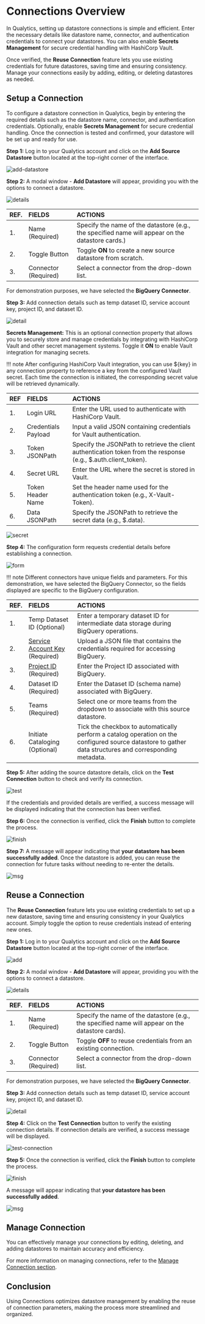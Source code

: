 # Connections Overview

In Qualytics, setting up datastore connections is simple and efficient. Enter the necessary details like datastore name, connector, and authentication credentials to connect your datastores. You can also enable **Secrets Management** for secure credential handling with HashiCorp Vault.

Once verified, the **Reuse Connection** feature lets you use existing credentials for future datastores, saving time and ensuring consistency. Manage your connections easily by adding, editing, or deleting datastores as needed.

## Setup a Connection

To configure a datastore connection in Qualytics, begin by entering the required details such as the datastore name, connector, and authentication credentials. Optionally, enable **Secrets Management** for secure credential handling. Once the connection is tested and confirmed, your datastore will be set up and ready for use.

**Step 1:** Log in to your Qualytics account and click on the **Add Source Datastore** button located at the top-right corner of the interface.

![add-datastore](../assets/connections/connection/add-datastore-light.png)

**Step 2:** A modal window - **Add Datastore** will appear, providing you with the options to connect a datastore.

![details](../assets/connections/connection/details-light.png)

| REF. |                    FIELDS |                              ACTIONS |
| :---- | :---- | :---- |
| 1. | Name (Required) | Specify the name of the datastore (e.g., the specified name will appear on the datastore cards.) |
| 2. | Toggle Button | Toggle **ON** to create a new source datastore from scratch. |
| 3. | Connector (Required) | Select a connector from the drop-down list. |

For demonstration purposes, we have selected the **BigQuery Connector**.

**Step 3:** Add connection details such as temp dataset ID, service account key, project ID, and dataset ID.

![detail](../assets/connections/connection/detail-light.png)

**Secrets Management:** This is an optional connection property that allows you to securely store and manage credentials by integrating with HashiCorp Vault and other secret management systems. Toggle it **ON** to enable Vault integration for managing secrets.

!!! note 
	After configuring HashiCorp Vault integration, you can use ${key} in any connection property to reference a key from the configured Vault secret. Each time the connection is initiated, the corresponding secret value will be retrieved dynamically. 

| REF |            FIELDS |                    ACTIONS |
| :---- | :---- | :---- |
| 1. | Login URL | Enter the URL used to authenticate with HashiCorp Vault. |
| 2. | Credentials Payload | Input a valid JSON containing credentials for Vault authentication. |
| 3. | Token JSONPath | Specify the JSONPath to retrieve the client authentication token from the response (e.g., $.auth.client\_token). |
| 4. | Secret URL | Enter the URL where the secret is stored in Vault. |
| 5. | Token Header Name | Set the header name used for the authentication token (e.g., X-Vault-Token). |
| 6. | Data JSONPath | Specify the JSONPath to retrieve the secret data (e.g., $.data). |

![secret](../assets/connections/connection/secret-light.png)

**Step 4:** The configuration form requests credential details before establishing a connection.

![form](../assets/connections/connection/requesting-light.png)

!!! note 
	Different connectors have unique fields and parameters. For this demonstration, we have selected the BigQuery Connector, so the fields displayed are specific to the BigQuery configuration. 

| REF. |             FIELDS |                ACTIONS |
| :---- | :---- | :---- |
| 1. | Temp Dataset ID (Optional) | Enter a temporary dataset ID for intermediate data storage during BigQuery operations. |
| 2. | [Service Account Key](https://cloud.google.com/iam/docs/keys-create-delete) (Required) | Upload a JSON file that contains the credentials required for accessing BigQuery. |
| 3. | [Project ID](https://support.google.com/googleapi/answer/7014113?hl=en&ref_topic=7014522) (Required) | Enter the Project ID associated with BigQuery. |
| 4. | Dataset ID (Required) | Enter the Dataset ID (schema name) associated with BigQuery. |
| 5. | Teams (Required) | Select one or more teams from the dropdown to associate with this source datastore. |
| 6. | Initiate Cataloging (Optional) | Tick the checkbox to automatically perform a catalog operation on the configured source datastore to gather data structures and corresponding metadata. |

**Step 5:** After adding the source datastore details, click on the **Test Connection** button to check and verify its connection.

![test](../assets/connections/connection/test-light.png)

If the credentials and provided details are verified, a success message will be displayed indicating that the connection has been verified.

**Step 6:** Once the connection is verified, click the **Finish** button to complete the process.

![finish](../assets/connections/connection/finish-light.png)

**Step 7:** A message will appear indicating that **your datastore has been successfully added**. Once the datastore is added, you can reuse the connection for future tasks without needing to re-enter the details.

![msg](../assets/connections/connection/msg-light.png)

## Reuse a Connection

The **Reuse Connection** feature lets you use existing credentials to set up a new datastore, saving time and ensuring consistency in your Qualytics account. Simply toggle the option to reuse credentials instead of entering new ones.

**Step 1:** Log in to your Qualytics account and click on the **Add Source Datastore** button located at the top-right corner of the interface.

![add](../assets/connections/connection/add-datastore-light.png)

**Step 2:** A modal window - **Add Datastore** will appear, providing you with the options to connect a datastore.

![details](../assets/connections/connection/details-light.png)

| REF. |                    FIELDS |                              ACTIONS |
| :---- | :---- | :---- |
| 1. | Name (Required) | Specify the name of the datastore (e.g., the specified name will appear on the datastore cards). |
| 2. | Toggle Button | Toggle **OFF** to reuse credentials from an existing connection. |
| 3. | Connector (Required) | Select a connector from the drop-down list. |

For demonstration purposes, we have selected the **BigQuery Connector**.

**Step 3:** Add connection details such as temp dataset ID, service account key, project ID, and dataset ID.

![detail](../assets/connections/connection/details-connection-light.png)

**Step 4:** Click on the **Test Connection** button to verify the existing connection details. If connection details are verified, a success message will be displayed.

![test-connection](../assets/connections/connection/test-light.png)

**Step 5:** Once the connection is verified, click the **Finish** button to complete the process.

![finish](../assets/connections/connection/finish-light.png)

A message will appear indicating that **your datastore has been successfully added**. 

![msg](../assets/connections/connection/msg-light.png)

## Manage Connection

You can effectively manage your connections by editing, deleting, and adding datastores to maintain accuracy and efficiency.

For more information on managing connections, refer to the [Manage Connection section](../settings/connections/manage-connections.md#manage-connection).

## Conclusion

Using Connections optimizes datastore management by enabling the reuse of connection parameters, making the process more streamlined and organized.